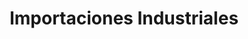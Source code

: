---
title: "Importaciones Industriales"
url: /escuintla/importaciones-industriales/
shop: Großhandel
---